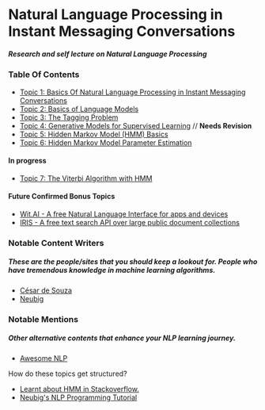 # Natural Language Processing in Instant Messaging Conversations
##### Research and self lecture on Natural Language Processing


### Table Of Contents
- [Topic 1: Basics Of Natural Language Processing in Instant Messaging Conversations](https://github.com/nixxholas/nlp-exploration/blob/master/1_Basics.md)
- [Topic 2: Basics of Language Models](https://github.com/nixxholas/nlp-exploration/blob/master/2_BasicsOfLanguageModels.md)
- [Topic 3: The Tagging Problem](https://github.com/nixxholas/nlp-exploration/blob/master/3_TagProblem.md)
- [Topic 4: Generative Models for Supervised Learning](https://github.com/nixxholas/nlp-exploration/blob/master/4_GenerativeModels.md) // **Needs Revision**
- [Topic 5: Hidden Markov Model (HMM) Basics](https://github.com/nixxholas/nlp-exploration/blob/master/5_HMMBasics.md)
- [Topic 6: Hidden Markov Model Parameter Estimation](https://github.com/nixxholas/nlp-exploration/blob/master/6_HMMParameter_Estimation.md)

#### In progress
- [Topic 7: The Viterbi Algorithm with HMM](https://github.com/nixxholas/nlp-exploration/blob/master/7_ViterbiAlgo.md)

#### Future Confirmed Bonus Topics
- [Wit.AI - A free Natural Language Interface for apps and devices](wit.ai)
- [IRIS - A free text search API over large public document collections](http://iris.lore.ai)

### Notable Content Writers
##### These are the people/sites that you should keep a lookout for. People who have tremendous knowledge in machine learning algorithms.
- [César de Souza](http://crsouza.com)
- [Neubig](https://github.com/neubig)


### Notable Mentions
##### Other alternative contents that enhance your NLP learning journey.
- [Awesome NLP](https://github.com/keon/awesome-nlp)

How do these topics get structured?
- [Learnt about HMM in Stackoverflow.](http://stackoverflow.com/questions/11892128/tutorials-for-natural-language-processing)
- [Neubig's NLP Programming Tutorial](https://github.com/neubig/nlptutorial)
